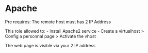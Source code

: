 # Apache

Pre requires: The remote host must has 2 IP Address

This role allowed to:
	- Install Apache2 service
	- Create a virtualhost > Config a personnal page > Activate the vhost

The web page is visible via your 2 IP address 
